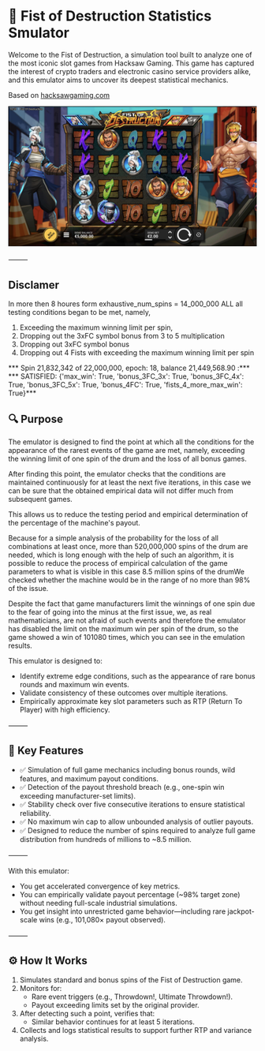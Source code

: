 # 🎰 Fist of Destruction Statistics Smulator

Welcome to the Fist of Destruction, a simulation tool built to analyze one of the most iconic slot games from Hacksaw Gaming. This game has captured the interest of crypto traders and electronic casino service providers alike, and this emulator aims to uncover its deepest statistical mechanics.

Based on 
[hacksawgaming.com](https://www.hacksawgaming.com/games/fist-of-destruction)


![Game View](_res/FOD_face.jpeg)

⸻
## Disclamer

In more then 8 houres form exhaustive_num_spins = 14_000_000
ALL all testing conditions began to be met, namely, 
1. Exceeding the maximum winning limit per spin, 
2. Dropping out the 3xFC symbol bonus from 3 to 5 multiplication
3. Dropping out 3xFC symbol bonus
4. Dropping out 4 Fists with exceeding the maximum winning limit per spin

*** Spin 21,832,342 of 22,000,000, epoch: 18, balance 21,449,568.90 :***
*** SATISFIED: {'max_win': True, 'bonus_3FC_3x': True, 'bonus_3FC_4x': True, 'bonus_3FC_5x': True, 'bonus_4FC': True, 'fists_4_more_max_win': True}***


## 🔍 Purpose
The emulator is designed to find the point at which all the conditions for the appearance of the rarest events of the game are met, namely, exceeding the winning limit of one spin of the drum and the loss of all bonus games.

After finding this point, the emulator checks that the conditions are maintained continuously for at least the next five iterations, in this case we can be sure that the obtained empirical data will not differ much from subsequent games.

This allows us to reduce the testing period and empirical determination of the percentage of the machine's payout.

Because for a simple analysis of the probability for the loss of all combinations at least once, more than 520,000,000 spins of the drum are needed, which is long enough with the help of such an algorithm, it is possible to reduce the process of empirical calculation of the game parameters to what is visible in this case 8.5 million spins of the drumWe checked whether the machine would be in the range of no more than 98% of the issue.

Despite the fact that game manufacturers limit the winnings of one spin due to the fear of going into the minus at the first issue, we, as real mathematicians, are not afraid of such events and therefore the emulator has disabled the limit on the maximum win per spin of the drum, so the game showed a win of 101080 times, which you can see in the emulation results.

This emulator is designed to:
- Identify extreme edge conditions, such as the appearance of rare bonus rounds and maximum win events.
- Validate consistency of these outcomes over multiple iterations.
- Empirically approximate key slot parameters such as RTP (Return To Player) with high efficiency.

⸻

## 🎯 Key Features
- ✅ Simulation of full game mechanics including bonus rounds, wild features, and maximum payout conditions.
- ✅ Detection of the payout threshold breach (e.g., one-spin win exceeding manufacturer-set limits).
- ✅ Stability check over five consecutive iterations to ensure statistical reliability.
- ✅ No maximum win cap to allow unbounded analysis of outlier payouts.
- ✅ Designed to reduce the number of spins required to analyze full game distribution from hundreds of millions to ~8.5 million.

⸻



With this emulator:
- You get accelerated convergence of key metrics.
- You can empirically validate payout percentage (~98% target zone) without needing full-scale industrial simulations.
- You get insight into unrestricted game behavior—including rare jackpot-scale wins (e.g., 101,080× payout observed).

⸻

## ⚙️ How It Works
1.	Simulates standard and bonus spins of the Fist of Destruction game.
2.	Monitors for:
	- Rare event triggers (e.g., Throwdown!, Ultimate Throwdown!).
	- Payout exceeding limits set by the original provider.
3.	After detecting such a point, verifies that:
	- Similar behavior continues for at least 5 iterations.
4.	Collects and logs statistical results to support further RTP and variance analysis.
